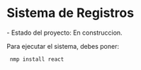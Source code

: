 <h1>Sistema de Registros</h1>
- Estado del proyecto: En construccion.

Para ejecutar el sistema, debes poner: 

``` nmp install react```
